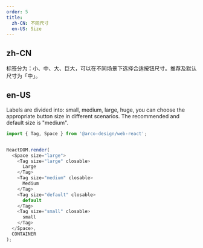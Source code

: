```yaml
---
order: 5
title: 
  zh-CN: 不同尺寸
  en-US: Size
---
```


## zh-CN

标签分为：小、中、大、巨大，可以在不同场景下选择合适按钮尺寸。推荐及默认尺寸为「中」。

## en-US

Labels are divided into: small, medium, large, huge, you can choose the appropriate button size in different scenarios. The recommended and default size is "medium".

```js
import { Tag, Space } from '@arco-design/web-react';


ReactDOM.render(
  <Space size="large">
    <Tag size="large" closable>
      Large
    </Tag>
    <Tag size="medium" closable>
      Medium
    </Tag>
    <Tag size="default" closable>
      default
    </Tag>
    <Tag size="small" closable>
      small
    </Tag>
  </Space>,
  CONTAINER
);
```
